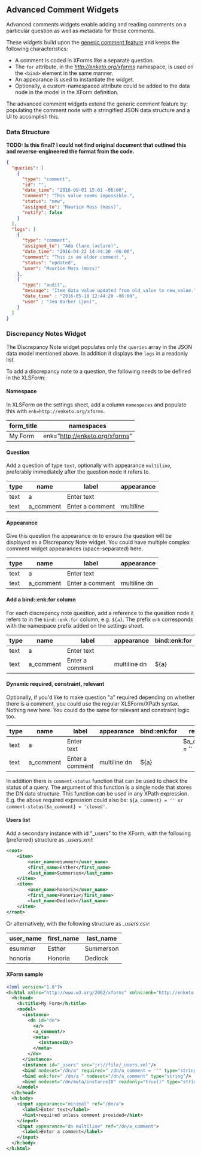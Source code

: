 ## Advanced Comment Widgets

Advanced comments widgets enable adding and reading comments on a particular question as well as metadata for those comments. 

These widgets build upon the [generic comment feature](./comments) and keeps the following characteristics:

- A comment is coded in XForms like a separate question. 
- The `for` attribute, in the _http://enketo.org/xforms_ namespace, is used on the `<bind>` element in the same manner.
- An appearance is used to instantiate the widget.
- Optionally, a custom-namespaced attribute could be added to the data node in the model in the XForm definition.

The advanced comment widgets extend the generic comment feature by: populating the comment node with a stringified JSON data structure and a UI to accomplish this.

### Data Structure 

**TODO: Is this final? I could not find original document that outlined this and reverse-engineered the format from the code.**

```json
{
  "queries": [
    { 
      "type": "comment",
      "id": "",
      "date_time": "2016-09-01 15:01 -06:00",
      "comment": "This value seems impossible.",
      "status": "new",
      "assigned_to": "Maurice Moss (moss)",
      "notify": false
    }
  ],
  "logs": [
    {
      "type": "comment",
      "assigned_to": "Ada Clare (aclare)",
      "date_time": "2016-04-22 14:44:20 -06:00",
      "comment": "This is an older comment.", 
      "status": "updated",
      "user": "Maurice Moss (moss)"
    },
    { 
      "type": "audit",  
      "message": "Item data value updated from old_value to new_value.",  
      "date_time" : "2016-05-18 12:44:20 -06:00",
      "user" : "Jen Barber (jen)",
    }
  ]
}
```

### Discrepancy Notes Widget

The Discrepancy Note widget populates only the `queries` array in the JSON data model mentioned above. In addition it displays the `logs` in a readonly list.

To add a discrepancy note to a question, the following needs to be defined in the XLSForm:

#### Namespace

In XLSForm on the settings sheet, add a column `namespaces` and populate this with `enk=http://enketo.org/xforms`.

| form_title | namespaces                     |
|------------|--------------------------------|
| My Form    | enk="http://enketo.org/xforms" |


#### Question

Add a question of type `text`, optionally with appearance `multiline`, preferably immediately after the question node it refers to.

| type | name      | label           | appearance |
|------|-----------|-----------------|------------|
| text | a         | Enter text      |            |
| text | a_comment | Enter a comment | multiline  |

#### Appearance

Give this question the appearance `dn` to ensure the question will be displayed as a Discrepancy Note widget. You could have multiple complex comment widget appearances (space-separated) here.

| type | name      | label           | appearance   |
|------|-----------|-----------------|--------------|
| text | a         | Enter text      |              |
| text | a_comment | Enter a comment | multiline dn |


#### Add a bind::enk:for column

For each discrepancy note question, add a reference to the question node it refers to in the `bind::enk:for` column, e.g. `${a}`. The prefix `enk` corresponds with the namespace prefix added on the settings sheet.

| type | name      | label           | appearance   | bind::enk:for |
|------|-----------|-----------------|--------------|---------------|
| text | a         | Enter text      |              |               |
| text | a_comment | Enter a comment | multiline dn | ${a}          |

#### Dynamic required, constraint, relevant

Optionally, if you'd like to make question "a" required depending on whether there is a comment, you could use the regular XLSForm/XPath syntax. Nothing new here. You could do the same for relevant and constraint logic too.

| type | name      | label           | appearance   | bind::enk:for | required        |
|------|-----------|-----------------|--------------|---------------|-----------------|
| text | a         | Enter text      |              |               | $a_comment = '' |
| text | a_comment | Enter a comment | multiline dn | ${a}          |                 |

In addition there is `comment-status` function that can be used to check the status of a query. The argument of this function is a single node that stores the DN data structure. This function can be used in any XPath expression. E.g. the above required expression could also be: `${a_comment} = '' or comment-status($a_comment} = 'closed'`.

#### Users list

Add a secondary instance with id "_users" to the XForm, with the following (preferred) structure as *\_users.xml*:


```xml
<root>
    <item>
        <user_name>esummer</user_name>
        <first_name>Esther</first_name>
        <last_name>Summerson</last_name>
    </item>
    <item>
        <user_name>honoria</user_name>
        <first_name>Honoria</first_name>
        <last_name>Dedlock</last_name>
    </item>
</root>
```

Or alternatively, with the following structure as *\_users.csv*:

| user_name | first_name | last_name |
|-----------|------------|-----------|
| esummer   | Esther     | Summerson |
| honoria   | Honoria    | Dedlock   |



#### XForm sample

```xml
<?xml version="1.0"?>
<h:html xmlns="http://www.w3.org/2002/xforms" xmlns:enk="http://enketo.org/xforms" xmlns:ev="http://www.w3.org/2001/xml-events" xmlns:h="http://www.w3.org/1999/xhtml" xmlns:jr="http://openrosa.org/javarosa" xmlns:orx="http://openrosa.org/xforms" xmlns:xsd="http://www.w3.org/2001/XMLSchema">
  <h:head>
    <h:title>My Form</h:title>
    <model>
      <instance>
        <dn id="dn">
          <a/>
          <a_comment/>
          <meta>
            <instanceID/>
          </meta>
        </dn>
      </instance>
      <instance id="_users" src="jr://file/_users.xml"/>
      <bind nodeset="/dn/a" required=" /dn/a_comment = ''" type="string"/>
      <bind enk:for=" /dn/a " nodeset="/dn/a_comment" type="string"/>
      <bind nodeset="/dn/meta/instanceID" readonly="true()" type="string"/>
    </model>
  </h:head>
  <h:body>
    <input appearance="minimal" ref="/dn/a">
      <label>Enter text</label>
      <hint>required unless comment provided</hint>
    </input>
    <input appearance="dn multiline" ref="/dn/a_comment">
      <label>Enter a comment</label>
    </input>
  </h:body>
</h:html>

```
